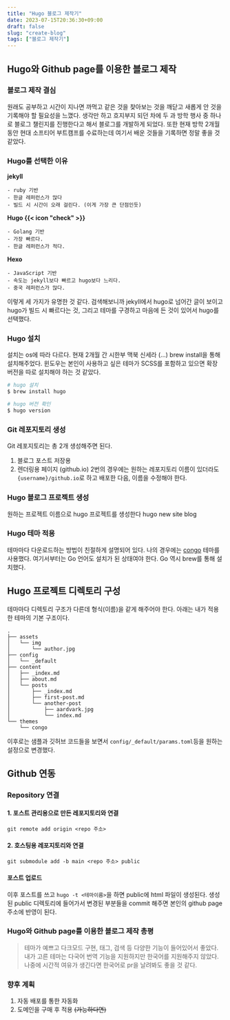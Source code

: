 ```yaml
---
title: "Hugo 블로그 제작기"
date: 2023-07-15T20:36:30+09:00
draft: false
slug: "create-blog"
tags: ["블로그 제작기"]
---
```


## Hugo와 Github page를 이용한 블로그 제작

### 블로그 제작 결심

원래도 공부하고 시간이 지나면 까먹고 같은 것을 찾아보는 것을 깨닫고 새롭게 안 것을 기록해야 할 필요성을 느꼈다. 생각만 하고 흐지부지 되던 차에 두 과 방학 행사 중 하나로 블로그 챌린지를 진행한다고 해서 블로그를 개발하게 되었다. 또한 현재 방학 2개월동안 현대 소프티어 부트캠프를 수료하는데 여기서 배운 것들을 기록하면 정말 좋을 것 같았다.

### Hugo를 선택한 이유

**jekyll**

```
- ruby 기반
- 한글 레퍼런스가 많다
- 빌드 시 시간이 오래 걸린다. (이게 가장 큰 단점인듯)
```

**Hugo {{< icon "check" >}}**

```
- Golang 기반
- 가장 빠르다.
- 한글 레퍼런스가 적다.
```

**Hexo**

```
- JavaScript 기반
- 속도는 jekyll보다 빠르고 hugo보다 느리다.
- 중국 레퍼런스가 많다.
```

이렇게 세 가지가 유명한 것 같다. 검색해보니까 jekyll에서 hugo로 넘어간 글이 보이고 hugo가 빌드 시 빠르다는 것, 그리고 테마를 구경하고 마음에 든 것이 있어서 hugo를 선택했다.

### Hugo 설치

설치는 os에 따라 다르다.
현재 2개월 간 시한부 맥북 신세라 (...) brew install을 통해 설치해주었다.
윈도우는 본인이 사용하고 싶은 테마가 SCSS를 포함하고 있으면 확장 버전을 따로 설치해야 하는 것 같았다.

```bash
# hugo 설치
$ brew install hugo

# hugo 버전 확인
$ hugo version
```

### Git 레포지토리 생성

Git 레포지토리는 총 2개 생성해주면 된다.

1. 블로그 포스트 저장용
2. 렌더링용 페이지 (github.io)
   2번의 경우에는 원하는 레포지토리 이름이 있더라도 `{username}/github.io`로 하고 배포한 다음, 이름을 수정해야 한다.

### Hugo 블로그 프로젝트 생성

원하는 프로젝트 이름으로 hugo 프로젝트를 생성한다
hugo new site blog

### Hugo 테마 적용

테마마다 다운로드하는 방법이 친절하게 설명되어 있다. 나의 경우에는 [congo](https://github.com/jpanther/congo) 테마를 사용했다. 여기서부터는 Go 언어도 설치가 된 상태여야 한다. Go 역시 brew를 통해 설치했다.

## Hugo 프로젝트 디렉토리 구성

테마마다 디렉토리 구조가 다른데 형식(이름)을 같게 해주어야 한다. 아래는 내가 적용한 테마의 기본 구조이다.

```
.
├── assets
│   └── img
│       └── author.jpg
├── config
│   └── _default
├── content
│   ├── _index.md
│   ├── about.md
│   └── posts
│       ├── _index.md
│       ├── first-post.md
│       └── another-post
│           ├── aardvark.jpg
│           └── index.md
└── themes
    └── congo
```

이후로는 샘플과 깃허브 코드들을 보면서 `config/_default/params.toml`등을 원하는 설정으로 변경했다.

## Github 연동

### Repository 연결

#### 1. 포스트 관리용으로 만든 레포지토리와 연결

`git remote add origin <repo 주소>`

#### 2. 호스팅용 레포지토리와 연결

`git submodule add -b main <repo 주소> public `

#### 포스트 업로드

이후 포스트를 쓰고 `hugo -t <테마이름>`을 하면 public에 html 파일이 생성된다. 생성된 public 디렉토리에 들어가서 변경된 부분들을 commit 해주면 본인의 github page 주소에 반영이 된다.

### Hugo와 Github page를 이용한 블로그 제작 총평

> 테마가 예쁘고 다크모드 구현, 태그, 검색 등 다양한 기능이 들어있어서 좋았다.  
> 내가 고른 테마는 다국어 번역 기능을 지원하지만 한국어를 지원해주지 않았다. 나중에 시간적 여유가 생긴다면 한국어로 pr을 날려봐도 좋을 것 같다.

### 향후 계획

1. 자동 배포를 통한 자동화
2. 도메인을 구매 후 적용 ~~(가능하다면)~~
